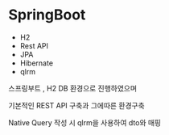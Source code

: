 # SpringBoot
- H2
- Rest API
- JPA
- Hibernate
- qlrm

스프링부트 , H2 DB 환경으로 진행하였으며

기본적인 REST API 구축과 그에따른 환경구축

Native Query 작성 시 qlrm을 사용하여 dto와 매핑


